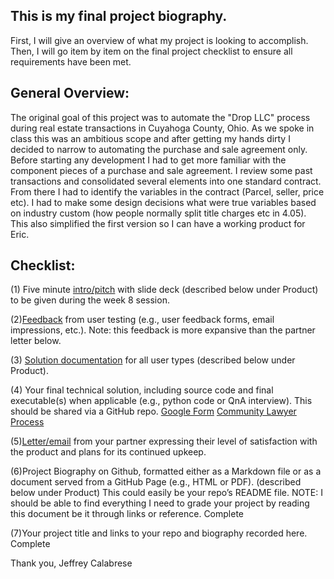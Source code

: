 ## This is my final project biography. 

First, I will give an overview of what my project is looking to accomplish. 
Then, I will go item by item on the final project checklist to ensure all requirements have been met. 

## General Overview:

The original goal of this project was to automate the "Drop LLC" process during real estate transactions in Cuyahoga County, Ohio. As we spoke in class this was an ambitious scope and after getting my hands dirty I decided to narrow to automating the purchase and sale agreement only. Before starting any development I had to get more familiar with the component pieces of a purchase and sale agreement. I review some past transactions and consolidated several elements into one standard contract. From there I had to identify the variables in the contract (Parcel, seller, price etc). I had to make some design decisions what were true variables based on industry custom (how people normally split title charges etc in 4.05). This also simplified the first version so I can have a working product for Eric. 

## Checklist:

(1) Five minute [intro/pitch](https://jcalabrese2.github.io/Calabrese_CTL_Final/CTL%20-%20Final%20Project.pdf) with slide deck (described below under Product) to be given during the week 8 session. 

(2)[Feedback](https://jcalabrese2.github.io/Calabrese_CTL_Final/User%20Feedback%20&%20Satisfaction.pdf) from user testing (e.g., user feedback forms, email impressions, etc.). Note: this feedback is more expansive than the partner letter below.

(3) [Solution documentation](https://jcalabrese2.github.io/Calabrese_CTL_Final/CTL%20-%20Cle_P_S_User%20Documentation%20.pdf) for all user types (described below under Product).

(4) Your final technical solution, including source code and final executable(s) when applicable (e.g., python code or QnA interview). This should be shared via a GitHub repo. 
[Google Form](https://forms.gle/ykVAaQRyJHjviGhS7)
[Community Lawyer Process](https://jcalabrese2.app.law/cleps?access_key=VHUGh7ffgIfhX46g7Sud9ubua)

(5)[Letter/email](https://jcalabrese2.github.io/Calabrese_CTL_Final/User%20Feedback%20&%20Satisfaction.pdf) from your partner expressing their level of satisfaction with the product and plans for its continued upkeep. 

(6)Project Biography on Github, formatted either as a Markdown file or as a document served from a GitHub Page (e.g., HTML or PDF). (described below under Product) This could easily be your repo’s README file. NOTE: I should be able to find everything I need to grade your project by reading this document be it through links or reference. Complete

(7)Your project title and links to your repo and biography recorded here. Complete

Thank you,
Jeffrey Calabrese
